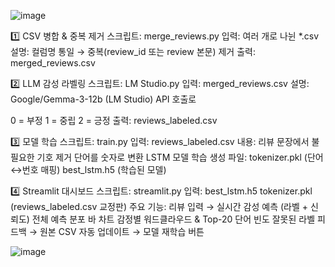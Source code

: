 
![image](https://github.com/user-attachments/assets/cec3660d-cf66-4009-b169-cb090f4e153b)

1️⃣ CSV 병합 & 중복 제거
스크립트: merge_reviews.py
입력: 여러 개로 나뉜 *.csv
설명: 컬럼명 통일 → 중복(review_id 또는 review 본문) 제거
출력: merged_reviews.csv

2️⃣ LLM 감성 라벨링
스크립트: LM Studio.py
입력: merged_reviews.csv
설명: Google/Gemma-3-12b (LM Studio) API 호출로

0 = 부정
1 = 중립
2 = 긍정
출력: reviews_labeled.csv

3️⃣ 모델 학습
스크립트: train.py
입력: reviews_labeled.csv
내용:
리뷰 문장에서 불필요한 기호 제거
단어를 숫자로 변환
LSTM 모델 학습
생성 파일:
tokenizer.pkl (단어↔번호 매핑)
best_lstm.h5 (학습된 모델)

4️⃣ Streamlit 대시보드
스크립트: streamlit.py
입력:
best_lstm.h5
tokenizer.pkl
(reviews_labeled.csv 교정판)
주요 기능:
리뷰 입력 → 실시간 감성 예측 (라벨 + 신뢰도)
전체 예측 분포 바 차트
감정별 워드클라우드 & Top-20 단어 빈도
잘못된 라벨 피드백 → 원본 CSV 자동 업데이트 → 모델 재학습 버튼


![image](https://github.com/user-attachments/assets/28e3c614-3076-44d0-894b-509e575c539b)



